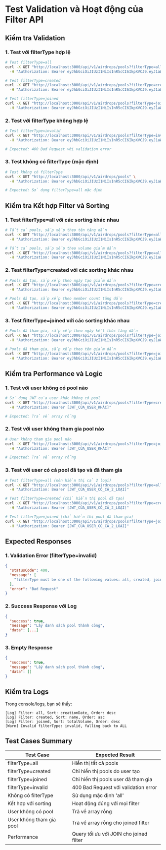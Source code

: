 # Test Validation và Hoạt động của Filter API

## Kiểm tra Validation

### 1. Test với filterType hợp lệ
```bash
# Test filterType=all
curl -X GET "http://localhost:3000/api/v1/airdrops/pools?filterType=all" \
  -H "Authorization: Bearer eyJhbGciOiJIUzI1NiIsInR5cCI6IkpXVCJ9.eyJ1aWQiOjcyNTQ0NjAsIndhbGxldF9pZCI6MzI1NTEyNSwic29sX3B1YmxpY19rZXkiOiI0ZDlkNGhXcnJERGdxR2lRY3RrY3BXeXluWmhveHlqMnhhUFJpOU1TejQ0diIsImV0aF9wdWJsaWNfa2V5IjoiMHgwY2EzMGVlNDVkYzEyNEE1QThhRTA4NEI0OWNCYkRDMkNCRjcyYzAzIiwiaWF0IjoxNzUzNjcyNzQzLCJleHAiOjE3NTM3NTkxNDN9.RTlNcPe0WsYVCUOA4g7DC9RMJAfhPMcTwRpB6mF4FSo"

# Test filterType=created
curl -X GET "http://localhost:3000/api/v1/airdrops/pools?filterType=created" \
  -H "Authorization: Bearer eyJhbGciOiJIUzI1NiIsInR5cCI6IkpXVCJ9.eyJ1aWQiOjcyNTQ0NjAsIndhbGxldF9pZCI6MzI1NTEyNSwic29sX3B1YmxpY19rZXkiOiI0ZDlkNGhXcnJERGdxR2lRY3RrY3BXeXluWmhveHlqMnhhUFJpOU1TejQ0diIsImV0aF9wdWJsaWNfa2V5IjoiMHgwY2EzMGVlNDVkYzEyNEE1QThhRTA4NEI0OWNCYkRDMkNCRjcyYzAzIiwiaWF0IjoxNzUzNjcyNzQzLCJleHAiOjE3NTM3NTkxNDN9.RTlNcPe0WsYVCUOA4g7DC9RMJAfhPMcTwRpB6mF4FSo"

# Test filterType=joined
curl -X GET "http://localhost:3000/api/v1/airdrops/pools?filterType=joined" \
  -H "Authorization: Bearer eyJhbGciOiJIUzI1NiIsInR5cCI6IkpXVCJ9.eyJ1aWQiOjcyNTQ0NjAsIndhbGxldF9pZCI6MzI1NTEyNSwic29sX3B1YmxpY19rZXkiOiI0ZDlkNGhXcnJERGdxR2lRY3RrY3BXeXluWmhveHlqMnhhUFJpOU1TejQ0diIsImV0aF9wdWJsaWNfa2V5IjoiMHgwY2EzMGVlNDVkYzEyNEE1QThhRTA4NEI0OWNCYkRDMkNCRjcyYzAzIiwiaWF0IjoxNzUzNjcyNzQzLCJleHAiOjE3NTM3NTkxNDN9.RTlNcPe0WsYVCUOA4g7DC9RMJAfhPMcTwRpB6mF4FSo"
```

### 2. Test với filterType không hợp lệ
```bash
# Test filterType=invalid
curl -X GET "http://localhost:3000/api/v1/airdrops/pools?filterType=invalid" \
  -H "Authorization: Bearer eyJhbGciOiJIUzI1NiIsInR5cCI6IkpXVCJ9.eyJ1aWQiOjcyNTQ0NjAsIndhbGxldF9pZCI6MzI1NTEyNSwic29sX3B1YmxpY19rZXkiOiI0ZDlkNGhXcnJERGdxR2lRY3RrY3BXeXluWmhveHlqMnhhUFJpOU1TejQ0diIsImV0aF9wdWJsaWNfa2V5IjoiMHgwY2EzMGVlNDVkYzEyNEE1QThhRTA4NEI0OWNCYkRDMkNCRjcyYzAzIiwiaWF0IjoxNzUzNjcyNzQzLCJleHAiOjE3NTM3NTkxNDN9.RTlNcPe0WsYVCUOA4g7DC9RMJAfhPMcTwRpB6mF4FSo"

# Expected: 400 Bad Request với validation error
```

### 3. Test không có filterType (mặc định)
```bash
# Test không có filterType
curl -X GET "http://localhost:3000/api/v1/airdrops/pools" \
  -H "Authorization: Bearer eyJhbGciOiJIUzI1NiIsInR5cCI6IkpXVCJ9.eyJ1aWQiOjcyNTQ0NjAsIndhbGxldF9pZCI6MzI1NTEyNSwic29sX3B1YmxpY19rZXkiOiI0ZDlkNGhXcnJERGdxR2lRY3RrY3BXeXluWmhveHlqMnhhUFJpOU1TejQ0diIsImV0aF9wdWJsaWNfa2V5IjoiMHgwY2EzMGVlNDVkYzEyNEE1QThhRTA4NEI0OWNCYkRDMkNCRjcyYzAzIiwiaWF0IjoxNzUzNjcyNzQzLCJleHAiOjE3NTM3NTkxNDN9.RTlNcPe0WsYVCUOA4g7DC9RMJAfhPMcTwRpB6mF4FSo"

# Expected: Sử dụng filterType=all mặc định
```

## Kiểm tra Kết hợp Filter và Sorting

### 1. Test filterType=all với các sorting khác nhau
```bash
# Tất cả pools, sắp xếp theo tên tăng dần
curl -X GET "http://localhost:3000/api/v1/airdrops/pools?filterType=all&sortBy=name&sortOrder=asc" \
  -H "Authorization: Bearer eyJhbGciOiJIUzI1NiIsInR5cCI6IkpXVCJ9.eyJ1aWQiOjcyNTQ0NjAsIndhbGxldF9pZCI6MzI1NTEyNSwic29sX3B1YmxpY19rZXkiOiI0ZDlkNGhXcnJERGdxR2lRY3RrY3BXeXluWmhveHlqMnhhUFJpOU1TejQ0diIsImV0aF9wdWJsaWNfa2V5IjoiMHgwY2EzMGVlNDVkYzEyNEE1QThhRTA4NEI0OWNCYkRDMkNCRjcyYzAzIiwiaWF0IjoxNzUzNjcyNzQzLCJleHAiOjE3NTM3NTkxNDN9.RTlNcPe0WsYVCUOA4g7DC9RMJAfhPMcTwRpB6mF4FSo"

# Tất cả pools, sắp xếp theo volume giảm dần
curl -X GET "http://localhost:3000/api/v1/airdrops/pools?filterType=all&sortBy=totalVolume&sortOrder=desc" \
  -H "Authorization: Bearer eyJhbGciOiJIUzI1NiIsInR5cCI6IkpXVCJ9.eyJ1aWQiOjcyNTQ0NjAsIndhbGxldF9pZCI6MzI1NTEyNSwic29sX3B1YmxpY19rZXkiOiI0ZDlkNGhXcnJERGdxR2lRY3RrY3BXeXluWmhveHlqMnhhUFJpOU1TejQ0diIsImV0aF9wdWJsaWNfa2V5IjoiMHgwY2EzMGVlNDVkYzEyNEE1QThhRTA4NEI0OWNCYkRDMkNCRjcyYzAzIiwiaWF0IjoxNzUzNjcyNzQzLCJleHAiOjE3NTM3NTkxNDN9.RTlNcPe0WsYVCUOA4g7DC9RMJAfhPMcTwRpB6mF4FSo"
```

### 2. Test filterType=created với các sorting khác nhau
```bash
# Pools đã tạo, sắp xếp theo ngày tạo giảm dần
curl -X GET "http://localhost:3000/api/v1/airdrops/pools?filterType=created&sortBy=creationDate&sortOrder=desc" \
  -H "Authorization: Bearer eyJhbGciOiJIUzI1NiIsInR5cCI6IkpXVCJ9.eyJ1aWQiOjcyNTQ0NjAsIndhbGxldF9pZCI6MzI1NTEyNSwic29sX3B1YmxpY19rZXkiOiI0ZDlkNGhXcnJERGdxR2lRY3RrY3BXeXluWmhveHlqMnhhUFJpOU1TejQ0diIsImV0aF9wdWJsaWNfa2V5IjoiMHgwY2EzMGVlNDVkYzEyNEE1QThhRTA4NEI0OWNCYkRDMkNCRjcyYzAzIiwiaWF0IjoxNzUzNjcyNzQzLCJleHAiOjE3NTM3NTkxNDN9.RTlNcPe0WsYVCUOA4g7DC9RMJAfhPMcTwRpB6mF4FSo"

# Pools đã tạo, sắp xếp theo member count tăng dần
curl -X GET "http://localhost:3000/api/v1/airdrops/pools?filterType=created&sortBy=memberCount&sortOrder=asc" \
  -H "Authorization: Bearer eyJhbGciOiJIUzI1NiIsInR5cCI6IkpXVCJ9.eyJ1aWQiOjcyNTQ0NjAsIndhbGxldF9pZCI6MzI1NTEyNSwic29sX3B1YmxpY19rZXkiOiI0ZDlkNGhXcnJERGdxR2lRY3RrY3BXeXluWmhveHlqMnhhUFJpOU1TejQ0diIsImV0aF9wdWJsaWNfa2V5IjoiMHgwY2EzMGVlNDVkYzEyNEE1QThhRTA4NEI0OWNCYkRDMkNCRjcyYzAzIiwiaWF0IjoxNzUzNjcyNzQzLCJleHAiOjE3NTM3NTkxNDN9.RTlNcPe0WsYVCUOA4g7DC9RMJAfhPMcTwRpB6mF4FSo"
```

### 3. Test filterType=joined với các sorting khác nhau
```bash
# Pools đã tham gia, sắp xếp theo ngày kết thúc tăng dần
curl -X GET "http://localhost:3000/api/v1/airdrops/pools?filterType=joined&sortBy=endDate&sortOrder=asc" \
  -H "Authorization: Bearer eyJhbGciOiJIUzI1NiIsInR5cCI6IkpXVCJ9.eyJ1aWQiOjcyNTQ0NjAsIndhbGxldF9pZCI6MzI1NTEyNSwic29sX3B1YmxpY19rZXkiOiI0ZDlkNGhXcnJERGdxR2lRY3RrY3BXeXluWmhveHlqMnhhUFJpOU1TejQ0diIsImV0aF9wdWJsaWNfa2V5IjoiMHgwY2EzMGVlNDVkYzEyNEE1QThhRTA4NEI0OWNCYkRDMkNCRjcyYzAzIiwiaWF0IjoxNzUzNjcyNzQzLCJleHAiOjE3NTM3NTkxNDN9.RTlNcPe0WsYVCUOA4g7DC9RMJAfhPMcTwRpB6mF4FSo"

# Pools đã tham gia, sắp xếp theo tên giảm dần
curl -X GET "http://localhost:3000/api/v1/airdrops/pools?filterType=joined&sortBy=name&sortOrder=desc" \
  -H "Authorization: Bearer eyJhbGciOiJIUzI1NiIsInR5cCI6IkpXVCJ9.eyJ1aWQiOjcyNTQ0NjAsIndhbGxldF9pZCI6MzI1NTEyNSwic29sX3B1YmxpY19rZXkiOiI0ZDlkNGhXcnJERGdxR2lRY3RrY3BXeXluWmhveHlqMnhhUFJpOU1TejQ0diIsImV0aF9wdWJsaWNfa2V5IjoiMHgwY2EzMGVlNDVkYzEyNEE1QThhRTA4NEI0OWNCYkRDMkNCRjcyYzAzIiwiaWF0IjoxNzUzNjcyNzQzLCJleHAiOjE3NTM3NTkxNDN9.RTlNcPe0WsYVCUOA4g7DC9RMJAfhPMcTwRpB6mF4FSo"
```

## Kiểm tra Performance và Logic

### 1. Test với user không có pool nào
```bash
# Sử dụng JWT của user khác không có pool
curl -X GET "http://localhost:3000/api/v1/airdrops/pools?filterType=created" \
  -H "Authorization: Bearer [JWT_CỦA_USER_KHÁC]"

# Expected: Trả về array rỗng
```

### 2. Test với user không tham gia pool nào
```bash
# User không tham gia pool nào
curl -X GET "http://localhost:3000/api/v1/airdrops/pools?filterType=joined" \
  -H "Authorization: Bearer [JWT_CỦA_USER_KHÁC]"

# Expected: Trả về array rỗng
```

### 3. Test với user có cả pool đã tạo và đã tham gia
```bash
# Test filterType=all (nên hiển thị cả 2 loại)
curl -X GET "http://localhost:3000/api/v1/airdrops/pools?filterType=all" \
  -H "Authorization: Bearer [JWT_CỦA_USER_CÓ_CẢ_2_LOẠI]"

# Test filterType=created (chỉ hiển thị pool đã tạo)
curl -X GET "http://localhost:3000/api/v1/airdrops/pools?filterType=created" \
  -H "Authorization: Bearer [JWT_CỦA_USER_CÓ_CẢ_2_LOẠI]"

# Test filterType=joined (chỉ hiển thị pool đã tham gia)
curl -X GET "http://localhost:3000/api/v1/airdrops/pools?filterType=joined" \
  -H "Authorization: Bearer [JWT_CỦA_USER_CÓ_CẢ_2_LOẠI]"
```

## Expected Responses

### 1. Validation Error (filterType=invalid)
```json
{
  "statusCode": 400,
  "message": [
    "filterType must be one of the following values: all, created, joined"
  ],
  "error": "Bad Request"
}
```

### 2. Success Response với Log
```json
{
  "success": true,
  "message": "Lấy danh sách pool thành công",
  "data": [...]
}
```

### 3. Empty Response
```json
{
  "success": true,
  "message": "Lấy danh sách pool thành công",
  "data": []
}
```

## Kiểm tra Logs

Trong console/logs, bạn sẽ thấy:
```
[Log] Filter: all, Sort: creationDate, Order: desc
[Log] Filter: created, Sort: name, Order: asc
[Log] Filter: joined, Sort: totalVolume, Order: desc
[Warn] Invalid filterType: invalid, falling back to ALL
```

## Test Cases Summary

| Test Case | Expected Result |
|-----------|----------------|
| filterType=all | Hiển thị tất cả pools |
| filterType=created | Chỉ hiển thị pools do user tạo |
| filterType=joined | Chỉ hiển thị pools user đã tham gia |
| filterType=invalid | 400 Bad Request với validation error |
| Không có filterType | Sử dụng mặc định 'all' |
| Kết hợp với sorting | Hoạt động đúng với mọi filter |
| User không có pool | Trả về array rỗng |
| User không tham gia pool | Trả về array rỗng cho joined filter |
| Performance | Query tối ưu với JOIN cho joined filter | 